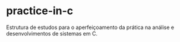 # practice-in-c
Estrutura de estudos para o aperfeiçoamento da prática na análise e desenvolvimentos de sistemas em C.

